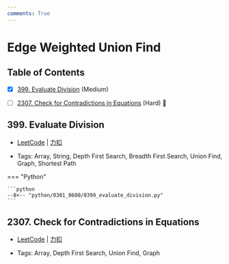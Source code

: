 ```yaml
---
comments: True
---
```


# Edge Weighted Union Find

## Table of Contents

- [x] [399. Evaluate Division](#399-evaluate-division) (Medium)
- [ ] [2307. Check for Contradictions in Equations](#2307-check-for-contradictions-in-equations) (Hard) 👑


## 399. Evaluate Division

-    [LeetCode](https://leetcode.com/problems/evaluate-division/) | [力扣](https://leetcode.cn/problems/evaluate-division/)

-   Tags: Array, String, Depth First Search, Breadth First Search, Union Find, Graph, Shortest Path

=== "Python"

    ```python
    --8<-- "python/0301_0600/0399_evaluate_division.py"
    ```



## 2307. Check for Contradictions in Equations

-    [LeetCode](https://leetcode.com/problems/check-for-contradictions-in-equations/) | [力扣](https://leetcode.cn/problems/check-for-contradictions-in-equations/)

-   Tags: Array, Depth First Search, Union Find, Graph



